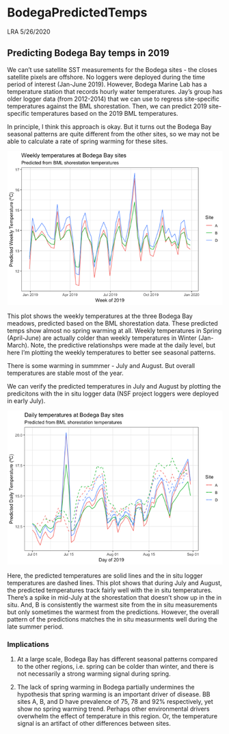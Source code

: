 BodegaPredictedTemps
================
LRA
5/26/2020

## Predicting Bodega Bay temps in 2019

We can’t use satellite SST measurements for the Bodega sites - the
closes satellite pixels are offshore. No loggers were deployed during
the time period of interest (Jan-June 2019). However, Bodega Marine Lab
has a temperature station that records hourly water temperatures. Jay’s
group has older logger data (from 2012-2014) that we can use to regress
site-specific temperatures against the BML shorestation. Then, we can
predict 2019 site-specific temperatures based on the 2019 BML
temperatures.

In principle, I think this approach is okay. But it turns out the Bodega
Bay seasonal patterns are quite different from the other sites, so we
may not be able to calculate a rate of spring warming for these sites.

![](BodeagBayTempPredictions_files/figure-gfm/weekly-1.png)<!-- -->

This plot shows the weekly temperatures at the three Bodega Bay meadows,
predicted based on the BML shorestation data. These predicted temps show
almost no spring warming at all. Weekly temperatures in Spring
(April-June) are actually colder than weekly temperatures in Winter
(Jan-March). Note, the predictive relationshps were made at the daily
level, but here I’m plotting the weekly temperatures to better see
seasonal patterns.

There is some warming in summmer - July and August. But overall
temperatures are stable most of the year.

We can verify the predicted temperatures in July and August by plotting
the predicitons with the in situ logger data (NSF project loggers were
deployed in early July).

![](BodeagBayTempPredictions_files/figure-gfm/daily-1.png)<!-- -->

Here, the predicted temperatures are solid lines and the in situ logger
temperatures are dashed lines. This plot shows that during July and
August, the predicted temperatures track fairly well with the in situ
temperatures. There’s a spike in mid-July at the shorestation that
doesn’t show up in the in situ. And, B is consistently the warmest
site from the in situ measurements but only sometimes the warmest from
the predictions. However, the overall pattern of the predictions matches
the in situ measurments well during the late summer period.

### Implications

1)  At a large scale, Bodega Bay has different seasonal patterns
    compared to the other regions, i.e. spring can be colder than
    winter, and there is not necessarily a strong warming signal during
    spring.

2)  The lack of spring warming in Bodega partially undermines the
    hypothesis that spring warming is an important driver of disease. BB
    sites A, B, and D have prevalence of 75, 78 and 92% respectively,
    yet show no spring warming trend. Perhaps other environmental
    drivers overwhelm the effect of temperature in this region. Or, the
    temperature signal is an artifact of other differences between
    sites.
